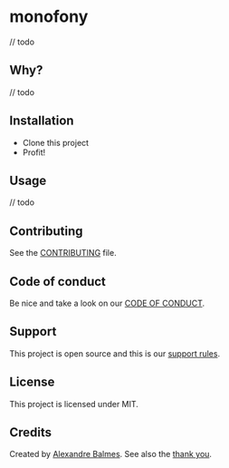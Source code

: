 # monofony

// todo

## Why?

// todo

## Installation

- Clone this project
- Profit!

## Usage

// todo

## Contributing

See the [CONTRIBUTING](.github/CONTRIBUTING.md) file.

## Code of conduct

Be nice and take a look on our [CODE OF CONDUCT](.github/CODE_OF_CONDUCT.md).

## Support

This project is open source and this is our [support rules](.github/SUPPORT.md).

## License

This project is licensed under MIT.

## Credits

Created by [Alexandre Balmes](https://alexandre.balmes.co).
See also the [thank you](.github/thank-you.md).
